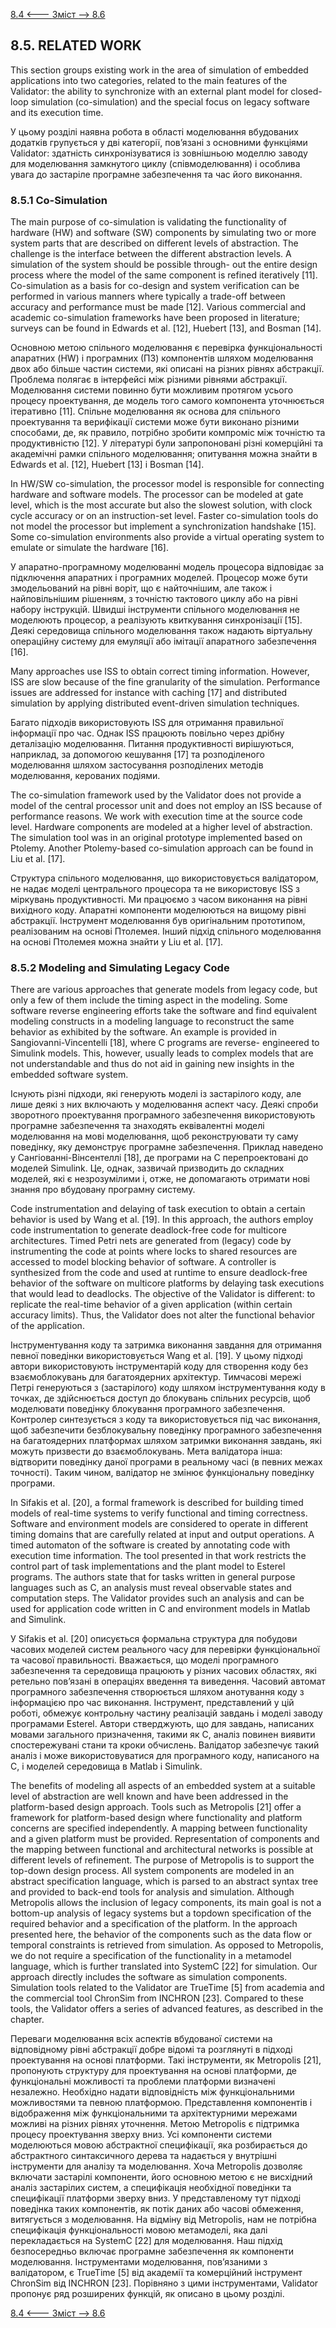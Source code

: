 [8.4 <--- ](8_4.md) [   Зміст   ](README.md) [--> 8.6](8_6.md)

## 8.5. RELATED WORK

This section groups existing work in the area of simulation of embedded applications into two categories, related to the main features of the Validator: the ability to synchronize with an external plant model for closed-loop simulation (co-simulation) and the special focus on legacy software and its execution time.

У цьому розділі наявна робота в області моделювання вбудованих додатків групується у дві категорії, пов’язані з основними функціями Validator: здатність синхронізуватися із зовнішньою моделлю заводу для моделювання замкнутого циклу (співмоделювання) і особлива увага до застаріле програмне забезпечення та час його виконання.

### 8.5.1 Co-Simulation

The main purpose of co-simulation is validating the functionality of hardware (HW) and software (SW) components by simulating two or more system parts that are described on different levels of abstraction. The challenge is the interface between the different abstraction levels. A simulation of the system should be possible through- out the entire design process where the model of the same component is refined iteratively [11]. Co-simulation as a basis for co-design and system verification can be performed in various manners where typically a trade-off between accuracy and performance must be made [12]. Various commercial and academic co-simulation frameworks have been proposed in literature; surveys can be found in Edwards et al. [12], Huebert [13], and Bosman [14].

Основною метою спільного моделювання є перевірка функціональності апаратних (HW) і програмних (ПЗ) компонентів шляхом моделювання двох або більше частин системи, які описані на різних рівнях абстракції. Проблема полягає в інтерфейсі між різними рівнями абстракції. Моделювання системи повинно бути можливим протягом усього процесу проектування, де модель того самого компонента уточнюється ітеративно [11]. Спільне моделювання як основа для спільного проектування та верифікації системи може бути виконано різними способами, де, як правило, потрібно зробити компроміс між точністю та продуктивністю [12]. У літературі були запропоновані різні комерційні та академічні рамки спільного моделювання; опитування можна знайти в Edwards et al. [12], Huebert [13] і Bosman [14].

In HW/SW co-simulation, the processor model is responsible for connecting hardware and software models. The processor can be modeled at gate level, which is the most accurate but also the slowest solution, with clock cycle accuracy or on an instruction-set level. Faster co-simulation tools do not model the processor but implement a synchronization handshake [15]. Some co-simulation environments also provide a virtual operating system to emulate or simulate the hardware [16].

У апаратно-програмному моделюванні модель процесора відповідає за підключення апаратних і програмних моделей. Процесор може бути змодельований на рівні воріт, що є найточнішим, але також і найповільнішим рішенням, з точністю тактового циклу або на рівні набору інструкцій. Швидші інструменти спільного моделювання не моделюють процесор, а реалізують квиткування синхронізації [15]. Деякі середовища спільного моделювання також надають віртуальну операційну систему для емуляції або імітації апаратного забезпечення [16].

Many approaches use ISS to obtain correct timing information. However, ISS are slow because of the fine granularity of the simulation. Performance issues are addressed for instance with caching [17] and distributed simulation by applying distributed event-driven simulation techniques.

Багато підходів використовують ISS для отримання правильної інформації про час. Однак ISS працюють повільно через дрібну деталізацію моделювання. Питання продуктивності вирішуються, наприклад, за допомогою кешування [17] та розподіленого моделювання шляхом застосування розподілених методів моделювання, керованих подіями.

The co-simulation framework used by the Validator does not provide a model of the central processor unit and does not employ an ISS because of performance reasons. We work with execution time at the source code level. Hardware components are modeled at a higher level of abstraction. The simulation tool was in an original prototype implemented based on Ptolemy. Another Ptolemy-based co-simulation approach can be found in Liu et al. [17].

Структура спільного моделювання, що використовується валідатором, не надає моделі центрального процесора та не використовує ISS з міркувань продуктивності. Ми працюємо з часом виконання на рівні вихідного коду. Апаратні компоненти моделюються на вищому рівні абстракції. Інструмент моделювання був оригінальним прототипом, реалізованим на основі Птолемея. Інший підхід спільного моделювання на основі Птолемея можна знайти у Liu et al. [17].

### 8.5.2 Modeling and Simulating Legacy Code

There are various approaches that generate models from legacy code, but only a few of them include the timing aspect in the modeling. Some software reverse engineering efforts take the software and find equivalent modeling constructs in a modeling language to reconstruct the same behavior as exhibited by the software. An example is provided in Sangiovanni-Vincentelli [18], where C programs are reverse- engineered to Simulink models. This, however, usually leads to complex models that are not understandable and thus do not aid in gaining new insights in the embedded software system.

Існують різні підходи, які генерують моделі із застарілого коду, але лише деякі з них включають у моделювання аспект часу. Деякі спроби зворотного проектування програмного забезпечення використовують програмне забезпечення та знаходять еквівалентні моделі моделювання на мові моделювання, щоб реконструювати ту саму поведінку, яку демонструє програмне забезпечення. Приклад наведено у Сангіованні-Вінсентеллі [18], де програми на С перепроектовані до моделей Simulink. Це, однак, зазвичай призводить до складних моделей, які є незрозумілими і, отже, не допомагають отримати нові знання про вбудовану програмну систему.

Code instrumentation and delaying of task execution to obtain a certain behavior is used by Wang et al. [19]. In this approach, the authors employ code instrumentation to generate deadlock-free code for multicore architectures. Timed Petri nets are generated from (legacy) code by instrumenting the code at points where locks to shared resources are accessed to model blocking behavior of software. A controller is synthesized from the code and used at runtime to ensure deadlock-free behavior of the software on multicore platforms by delaying task executions that would lead to deadlocks. The objective of the Validator is different: to replicate the real-time behavior of a given application (within certain accuracy limits). Thus, the Validator does not alter the functional behavior of the application.

Інструментування коду та затримка виконання завдання для отримання певної поведінки використовується Wang et al. [19]. У цьому підході автори використовують інструментарій коду для створення коду без взаємоблокувань для багатоядерних архітектур. Тимчасові мережі Петрі генеруються з (застарілого) коду шляхом інструментування коду в точках, де здійснюється доступ до блокувань спільних ресурсів, щоб моделювати поведінку блокування програмного забезпечення. Контролер синтезується з коду та використовується під час виконання, щоб забезпечити безблокувальну поведінку програмного забезпечення на багатоядерних платформах шляхом затримки виконання завдань, які можуть призвести до взаємоблокувань. Мета валідатора інша: відтворити поведінку даної програми в реальному часі (в певних межах точності). Таким чином, валідатор не змінює функціональну поведінку програми.

In Sifakis et al. [20], a formal framework is described for building timed models of real-time systems to verify functional and timing correctness. Software and environment models are considered to operate in different timing domains that are carefully related at input and output operations. A timed automaton of the software is created by annotating code with execution time information. The tool presented in that work restricts the control part of task implementations and the plant model to Esterel programs. The authors state that for tasks written in general purpose languages such as C, an analysis must reveal observable states and computation steps. The Validator provides such an analysis and can be used for application code written in C and environment models in Matlab and Simulink.

У Sifakis et al. [20] описується формальна структура для побудови часових моделей систем реального часу для перевірки функціональної та часової правильності. Вважається, що моделі програмного забезпечення та середовища працюють у різних часових областях, які ретельно пов’язані в операціях введення та виведення. Часовий автомат програмного забезпечення створюється шляхом анотування коду з інформацією про час виконання. Інструмент, представлений у цій роботі, обмежує контрольну частину реалізацій завдань і моделі заводу програмами Esterel. Автори стверджують, що для завдань, написаних мовами загального призначення, такими як C, аналіз повинен виявити спостережувані стани та кроки обчислень. Валідатор забезпечує такий аналіз і може використовуватися для програмного коду, написаного на C, і моделей середовища в Matlab і Simulink.

The benefits of modeling all aspects of an embedded system at a suitable level of abstraction are well known and have been addressed in the platform-based design approach. Tools such as Metropolis [21] offer a framework for platform-based design where functionality and platform concerns are specified independently. A mapping between functionality and a given platform must be provided. Representation of components and the mapping between functional and architectural networks is possible at different levels of refinement. The purpose of Metropolis is to support the top-down design process. All system components are modeled in an abstract specification language, which is parsed to an abstract syntax tree and provided to back-end tools for analysis and simulation. Although Metropolis allows the inclusion of legacy components, its main goal is not a bottom-up analysis of legacy systems but a topdown specification of the required behavior and a specification of the platform. In the approach presented here, the behavior of the components such as the data flow or temporal constraints is retrieved from simulation. As opposed to Metropolis, we do not require a specification of the functionality in a metamodel language, which is further translated into SystemC [22] for simulation. Our approach directly includes the software as simulation components. Simulation tools related to the Validator are TrueTime [5] from academia and the commercial tool ChronSim from INCHRON [23]. Compared to these tools, the Validator offers a series of advanced features, as described in the chapter.

Переваги моделювання всіх аспектів вбудованої системи на відповідному рівні абстракції добре відомі та розглянуті в підході проектування на основі платформи. Такі інструменти, як Metropolis [21], пропонують структуру для проектування на основі платформи, де функціональні можливості та проблеми платформи визначені незалежно. Необхідно надати відповідність між функціональними можливостями та певною платформою. Представлення компонентів і відображення між функціональними та архітектурними мережами можливі на різних рівнях уточнення. Метою Metropolis є підтримка процесу проектування зверху вниз. Усі компоненти системи моделюються мовою абстрактної специфікації, яка розбирається до абстрактного синтаксичного дерева та надається у внутрішні інструменти для аналізу та моделювання. Хоча Metropolis дозволяє включати застарілі компоненти, його основною метою є не висхідний аналіз застарілих систем, а специфікація необхідної поведінки та специфікації платформи зверху вниз. У представленому тут підході поведінка таких компонентів, як потік даних або часові обмеження, витягується з моделювання. На відміну від Metropolis, нам не потрібна специфікація функціональності мовою метамоделі, яка далі перекладається на SystemC [22] для моделювання. Наш підхід безпосередньо включає програмне забезпечення як компоненти моделювання. Інструментами моделювання, пов’язаними з валідатором, є TrueTime [5] від академії та комерційний інструмент ChronSim від INCHRON [23]. Порівняно з цими інструментами, Validator пропонує ряд розширених функцій, як описано в цьому розділі.

[8.4 <--- ](8_4.md) [   Зміст   ](README.md) [--> 8.6](8_6.md)